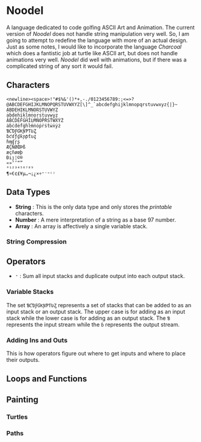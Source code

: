 # Noodel

A language dedicated to code golfing ASCII Art and Animation. The current version of _Noodel_ does not handle string manipulation
very well. So, I am going to attempt to redefine the language with more of an actual design. Just as some notes, I would like to
incorporate the language _Charcoal_ which does a fantistic job at turtle like ASCII art, but does not handle animations very well.
_Noodel_ did well with animations, but if there was a complicated string of any sort it would fail.

## Characters

    <newline><space>!"#$%&'()*+,-./0123456789:;<=>?@ABCDEFGHIJKLMNOPQRSTUVWXYZ[\]^_`abcdefghijklmnopqrstuvwxyz{|}~
    ẠḄḌẸḤỊḲḶṂṆỌṚṢṬỤṾẈỴẒ
    ạḅḍẹḥịḳḷṃṇọṛṣṭụṿẉỵẓ
    ȦḂĊḊĖḞĠḢİĿṀṄȮṖṘṠṪẆẊẎŻ
    ȧḃċḋėḟġḣŀṁṅȯṗṙṡṫẇẋẏż
    ƁƇƊƑƓƘƝƤƬƲȤ
    ɓƈɗƒɠƙɲƥƭʋȥ
    ɦɱʠɼʂ
    ÆÇÑØŒÞß
    æçñøœþ
    Ðıȷ¦©®
    «»‘’“”
    °¹²³⁴⁵⁶⁷⁸⁹
    ¶¤€¢£¥µ…¬¡¿×÷⁺⁻⁼⁽⁾

## Data Types

 - __String__ : This is the only data type and only stores the _printable_ characters.
 - __Number__ : A mere interpretation of a string as a base 97 number.
 - __Array__  : An array is affectively a single variable stack.

### String Compression

## Operators

 - `⁺` : Sum all input stacks and duplicate output into each output stack. 

### Variable Stacks

The set `ƁƇƊƑƓƘƝƤƬƲȤ` represents a set of stacks that can be added to as an input stack or an output stack. The upper
case is for adding as an input stack while the lower case is for adding as an output stack. The `Ɓ` represents the input
stream while the `ɓ` represents the output stream.

### Adding Ins and Outs

This is how operators figure out where to get inputs and where to place their outputs.

## Loops and Functions

## Painting

### Turtles

### Paths
